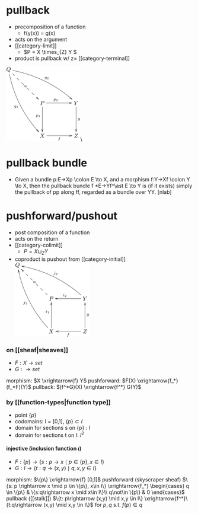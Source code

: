 # pullback
- precomposition of a function 
  - f(y(x)) = g(x)
- acts on the argument
- [[category-limit]]
    - $P = X \times_{Z} Y $
- product is pullback w/ z= [[category-terminal]]

![wikepedia](figures/pullback.png)\

# pullback bundle
- Given a bundle p:E→Xp \colon E \to X, and a morphism f:Y→Xf \colon Y \to X, then the pullback bundle f *E→Yf^\ast E \to Y is (if it exists) simply the pullback of pp along ff, regarded as a bundle over YY. [nlab]
# pushforward/pushout 
- post composition of a function
- acts on the return
- [[category-colimit]]
  - $P = X \sqcup_{Z} Y$
- coproduct is pushout from [[category-initial]]
![wikipedia](figures/pushout.png)

### on [[sheaf|sheaves]]
* $F: X \rightarrow set$
* $G: \rightarrow set$

morphism: $X \xrightarrow{f} Y$
pushforward: $F(X) \xrightarrow{f_*} (f_*F)(Y)$
pullback: $(f^*G)(X) \xrightarrow{f^*} G(Y)$ 

### by [[function-types|function type]]
* point $\{p\}$
* codomains: I = [0,1], $\{p\} \subset I$ 
* domain for sections s on {p} : I
* domain for sections t on I: $I^2$
#### injective (inclusion function $\iota$)
* $F: \{p\} \rightarrow \{s: p \rightarrow x \mid p \in \{p\}, x\in I\}$
* $G: I \rightarrow \{t:q\rightarrow (x,y) \mid q,x,y \in I\}$ 

morphism: $\{p\} \xrightarrow{f} [0,1]$
pushforward (skyscraper sheaf)
$\{s: p \rightarrow x \mid p \in \{p\}, x\in I\} \xrightarrow{f_*} \begin{cases} q \in \{p\} & \{s:q\rightarrow x \mid x\in I\}\\ q\not\in \{p\} & 0 \end{cases}$
pullback ([[stalk]])
$\{t: p\rightarrow (x,y) \mid x,y \in I\} \xrightarrow{f^*}\{t:q\rightarrow (x,y) \mid x,y \in I\}$ for $p,q$ s.t. $f(p) \in q$

